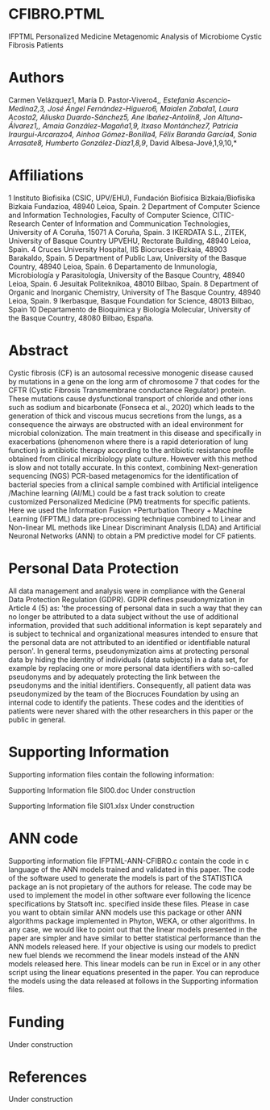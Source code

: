 # CFIBRO.PTML
IFPTML Personalized Medicine Metagenomic Analysis of Microbiome Cystic Fibrosis Patients

# Authors
Carmen Velázquez1, María D. Pastor-Vivero4,*, Estefanía Ascencio-Medina2,3, 
José Ángel Fernández-Higuero6, Maialen Zabala1, Laura Acosta2, Aliuska Duardo-Sánchez5, 
Ane Ibañez-Antolín8, Jon Altuna-Álvarez1,, Amaia González-Magaña1,9, Itxaso Montánchez7, 
Patricia Iraurgui-Arcarazo4, Ainhoa Gómez-Bonilla4, Félix Baranda García4, 
Sonia Arrasate8, Humberto González-Díaz1,8,9*, David Albesa-Jové,1,9,10,*

# Affiliations
1 Instituto Biofisika (CSIC, UPV/EHU), Fundación Biofísica Bizkaia/Biofisika Bizkaia Fundazioa, 48940 Leioa, Spain.
2 Department of Computer Science and Information Technologies, Faculty of Computer Science, CITIC-Research Center of Information and Communication Technologies, University of A Coruña, 15071 A Coruña, Spain.
3 IKERDATA S.L., ZITEK, University of Basque Country UPVEHU, Rectorate Building, 48940 Leioa, Spain.
4 Cruces University Hospital, IIS Biocruces-Bizkaia, 48903 Barakaldo, Spain.
5 Department of Public Law, University of the Basque Country, 48940 Leioa, Spain.
6 Departamento de Inmunología, Microbiología y Parasitología, University of the Basque Country, 48940 Leioa, Spain. 
6 Jesuitak Politeknikoa, 48010 Bilbao, Spain.
8 Department of Organic and Inorganic Chemistry, University of The Basque Country, 48940 Leioa, Spain.
9 Ikerbasque, Basque Foundation for Science, 48013 Bilbao, Spain
10 Departamento de Bioquímica y Biología Molecular, University of the Basque Country, 48080 Bilbao, España.

# Abstract
Cystic fibrosis (CF) is an autosomal recessive monogenic disease caused by mutations in a gene on the long arm of chromosome 7 that codes for the CFTR (Cystic Fibrosis Transmembrane conductance Regulator) protein. These mutations cause dysfunctional transport of chloride and other ions such as sodium and bicarbonate (Fonseca et al., 2020) which leads to the generation of thick and viscous mucus secretions from the lungs, as a consequence the airways are obstructed with an ideal environment for microbial colonization. The main treatment in this disease and specifically in exacerbations (phenomenon where there is a rapid deterioration of lung function) is antibiotic therapy according to the antibiotic resistance profile obtained from clinical micribiology plate culture. However with this method is slow and not totally accurate. In this context, combining Next-generation sequencing (NGS) PCR-based metagenomics for the identification of bacterial species from a clinical sample combined with Artificial inteligence /Machine learning (AI/ML) could be a fast track solution to create customized Personalized Medicine (PM) treatments for specific patients. Here we used the  Information Fusion +Perturbation Theory + Machine Learning (IFPTML) data pre-processing technique combined to Linear and Non-linear ML methods like Linear Discriminant Analysis (LDA) and Artificial Neuronal Networks (ANN) to obtain a PM predictive model for CF patients. 

# Personal Data Protection

All data management and analysis were in compliance with the General Data Protection Regulation (GDPR). GDPR defines pseudonymization in Article 4 (5) as: 'the processing of personal data in such a way that they can no longer be attributed to a data subject without the use of additional information, provided that such additional information is kept separately and is subject to technical and organizational measures intended to ensure that the personal data are not attributed to an identified or identifiable natural person'. In general terms, pseudonymization aims at protecting personal data by hiding the identity of individuals (data subjects) in a data set, for example by replacing one or more personal data identifiers with so-called pseudonyms and by adequately protecting the link between the pseudonyms and the initial identifiers. Consequently, all patient data was pseudonymized by the team of the Biocruces Foundation by using an internal code to identify the patients. These codes and the identities of patients were never shared with the other researchers in this paper or the public in general. 

# Supporting Information
Supporting information files contain the following information:

Supporting Information file SI00.doc
Under construction

Supporting Information file SI01.xlsx
Under construction

# ANN code
Supporting information file IFPTML-ANN-CFIBRO.c contain the code in c language of the ANN models trained and validated in this paper. The code of the software used to generate the models is part of the STATISTICA package an is not propietary of the authors for release. The code may be used to implement the model in other software ever following the licence specifications by Statsoft inc. specified inside these files. Please in case you want to obtain similar ANN models use this package or other ANN algorithms package implemented in Phyton, WEKA, or other algorithms. In any case, we would like to point out that the linear models presented in the paper are simpler and have similar to better statistical performance than the ANN models released here. If your objective is using our models to predict new fuel blends we recommend the linear models instead of the ANN models released here. This linear models can be run in Excel or in any other script using the linear equations presented in the paper. You can reproduce the models using the data released at follows in the Supporting information files.

# Funding
Under construction

# References
Under construction


